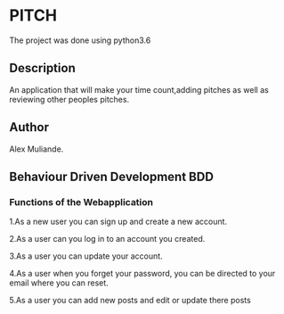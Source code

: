 # PITCH
The project was done using python3.6

## Description
An application that will make your time count,adding pitches as well as reviewing other peoples pitches.   


## Author
Alex Muliande.

## Behaviour Driven Development BDD 
### Functions of the Webapplication
1.As a new user you can sign up and create a new account.

2.As a user can you log in to an account you created. 

3.As a user you can update your account.

4.As a user when you forget your password, you can be directed to your email where you can reset. 

5.As a user you can add new posts and edit or update there posts